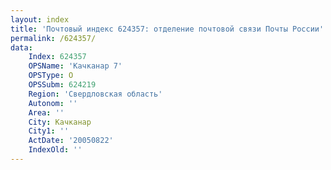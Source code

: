```yaml
---
layout: index
title: 'Почтовый индекс 624357: отделение почтовой связи Почты России'
permalink: /624357/
data:
    Index: 624357
    OPSName: 'Качканар 7'
    OPSType: О
    OPSSubm: 624219
    Region: 'Свердловская область'
    Autonom: ''
    Area: ''
    City: Качканар
    City1: ''
    ActDate: '20050822'
    IndexOld: ''
---
```

